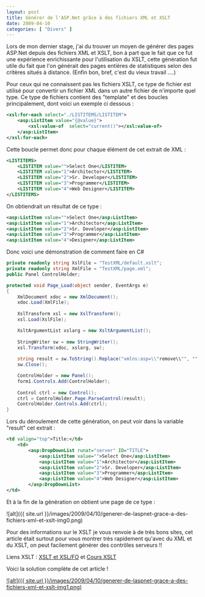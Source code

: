 ```yaml
---
layout: post
title: Générer de l'ASP.Net grâce à des fichiers XML et XSLT
date: 2009-04-10
categories: [ "Divers" ]
---
```


Lors de mon dernier stage, j'ai du trouver un moyen de générer des pages ASP.Net depuis des fichiers XML et XSLT, bon à part que le fait que ce fut une expérience enrichissante pour l'utilisation du XSLT, cette génération fut utile du fait que l'on générait des pages entières de statistiques selon des critères situés à distance. (Enfin bon, bref, c'est du vieux travail ....)

Pour ceux qui ne connaissent pas les fichiers XSLT, ce type de fichier est utilisé pour convertir un fichier XML dans un autre fichier de n'importe quel type. Ce type de fichiers contient des "template" et des boucles principalement, dont voici un exemple ci dessous :

```xml
<xsl:for-each select="./LISTITEMS/LISTITEM">  
    <asp:ListItem value="{@value}">  
        <xsl:value-of  select="current()"></xsl:value-of>  
    </asp:ListItem>  
</xsl:for-each>  
```

Cette boucle permet donc pour chaque élément de cet extrait de XML :

```xml
<LISTITEMS>  
    <LISTITEM value="">Select One</LISTITEM>  
    <LISTITEM value="1">Architector</LISTITEM>  
    <LISTITEM value="2">Sr. Developer</LISTITEM>  
    <LISTITEM value="3">Programmer</LISTITEM>  
    <LISTITEM value="4">Web Designer</LISTITEM>  
</LISTITEMS>  
```

On obtiendrait un résultat de ce type :

```xml
<asp:ListItem value="">Select One</asp:ListItem>  
<asp:ListItem value="1">Architector</asp:ListItem>  
<asp:ListItem value="2">Sr. Developer</asp:ListItem> 
<asp:ListItem value="3">Programmer</asp:ListItem>  
<asp:ListItem value="4">Designer</asp:ListItem>  
```

Donc voici une démonstration de comment faire en C#

```csharp  
private readonly string XslFile = "TestXML/default.xslt";  
private readonly string XmlFile = "TestXML/page.xml";
public Panel ControlHolder;

protected void Page_Load(object sender, EventArgs e) 
{  
    XmlDocument xdoc = new XmlDocument();  
    xdoc.Load(XmlFile);  
    
    XslTransform xsl = new XslTransform();  
    xsl.Load(XslFile);  

    XsltArgumentList xslarg = new XsltArgumentList();
  
    StringWriter sw = new StringWriter();  
    xsl.Transform(xdoc, xslarg, sw);  
    
    string result = sw.ToString().Replace("xmlns:asp=\\"remove\\"", "").Replace("&lt;", "<").Replace("&gt;", ">");  
    sw.Close();  

    ControlHolder = new Panel();  
    form1.Controls.Add(ControlHolder);  
  
    Control ctrl = new Control();  
    ctrl = ControlHolder.Page.ParseControl(result);  
    ControlHolder.Controls.Add(ctrl);  
}  
```

Lors du déroulement de cette génération, on peut voir dans la variable "result" cet extrait :

```xml
<td valign="top">Title:</td>
    <td>
        <asp:DropDownList runat="server" ID="TITLE">
            <asp:ListItem value="">Select One</asp:ListItem>
            <asp:ListItem value="1">Architector</asp:ListItem>
            <asp:ListItem value="2">Sr. Developer</asp:ListItem>
            <asp:ListItem value="3">Programmer</asp:ListItem>
            <asp:ListItem value="4">Web Designer</asp:ListItem>
        </asp:DropDownList>
</td>
```

Et à la fin de la génération on obtient une page de ce type :

![alt]({{ site.url }}/images/2009/04/10/generer-de-laspnet-grace-a-des-fichiers-xml-et-xslt-img0.png)

Pour des informations sur le XSLT je vous renvoie à de très bons sites, cet article était surtout pour vous montrer très rapidement qu'avec du XML et du XSLT, on peut facilement générer des contrôles serveurs !!

Liens XSLT : [XSLT et XSL/FO](http://www.commentcamarche.net/contents/xml/xmlxslt.php3) et [Cours XSLT](http://www.grappa.univ-lille3.fr/~jousse/enseignement/XML_XSLT/xslt.html)

Voici la solution complète de cet article !

[![alt]({{ site.url }}/images/2009/04/10/generer-de-laspnet-grace-a-des-fichiers-xml-et-xslt-img1.png)](http://cid-27033cda87e10205.skydrive.live.com/self.aspx/Blog/TestXML.zip)